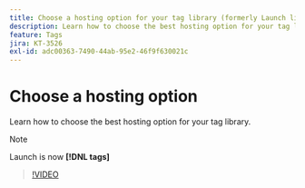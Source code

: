 ```yaml
---
title: Choose a hosting option for your tag library (formerly Launch library)
description: Learn how to choose the best hosting option for your tag library.
feature: Tags
jira: KT-3526
exl-id: adc00363-7490-44ab-95e2-46f9f630021c
---
```

# Choose a hosting option

Learn how to choose the best hosting option for your tag library.

>[!NOTE]
>
> Launch is now **[!DNL tags]**

>[!VIDEO](https://video.tv.adobe.com/v/28728/?quality=12&learn=on)
